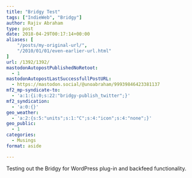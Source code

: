 ```yaml
---
title: "Bridgy Test"
tags: ["IndieWeb", "Bridgy"]
author: Rajiv Abraham
type: post
date: 2018-04-29T00:17:14+00:00
aliases: [
    "/posts/my-original-url/",
    "/2010/01/01/even-earlier-url.html"
]
url: /1392/1392/
mastodonAutopostPublishedNoRetoot:
  - 1
mastodonAutopostLastSuccessfullPostURL:
  - https://mastodon.social/@unoabraham/99939846423381137
mf2_mp-syndicate-to:
  - 'a:1:{i:0;s:22:"bridgy-publish_twitter";}'
mf2_syndication:
  - 'a:0:{}'
geo_weather:
  - 'a:2:{s:5:"units";s:1:"C";s:4:"icon";s:4:"none";}'
geo_public:
  - 1
categories:
  - Musings
format: aside

---
```

Testing out the Bridgy for WordPress plug-in and backfeed functionality.